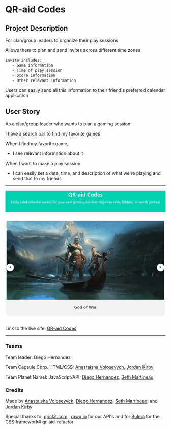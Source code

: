 # QR-aid Codes

## Project Description 

For clan/group leaders to organize their play sessions

Allows them to plan and send invites across different time zones

    Invite includes:
       - Game information
       - Time of play session
       - Store information
       - Other relevant information 

Users can easily send all this information to their friend's preferred calendar application


## User Story 

As a clan/group leader who wants to plan a gaming session:

I have a search bar to find my favorite games

When I find my favorite game,

   * I see relevant information about it

When I want to make a play session

   * I can easily set a data, time, and description of what we're playing and send that to my friends

-----

![Application landing page](./assets/image/readme-demo.gif)

Link to the live site: [QR-aid Codes](https://diegopie.github.io/QR-aid-Codes/)

-----
   
### Teams
Team leader: Diego Hernandez

Team Capsule Corp. HTML/CSS: [Anastaisha Volosevych](https://github.com/volosevych), [Jordan Kirby](https://github.com/Feizhi255)

Team Planet Namek JavaScript/API: [Diego Hernandez](https://github.com/Diegopie), [Seth Martineau](https://github.com/slothings)

### Credits
Made by [Anastaisha Volosevych](https://github.com/volosevych), [Diego Hernandez](https://github.com/Diegopie), [Seth Martineau](https://github.com/slothings), and [Jordan Kirby](https://github.com/Feizhi255)


Special thanks to: [qrickit.com](https://qrickit.com/qrickit_apps/qrickit_api.php) , [rawg.io](https://rawg.io/apidocs) for our API's and for [Bulma](https://bulma.io/) for the CSS framework# qr-aid-refactor
